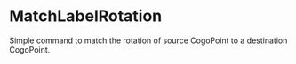 # MatchLabelRotation

Simple command to match the rotation of source CogoPoint to a destination CogoPoint.
